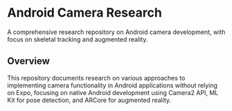 # Android Camera Research

A comprehensive research repository on Android camera development, with focus on skeletal tracking and augmented reality.

## Overview

This repository documents research on various approaches to implementing camera functionality in Android applications without relying on Expo, focusing on native Android development using Camera2 API, ML Kit for pose detection, and ARCore for augmented reality.
